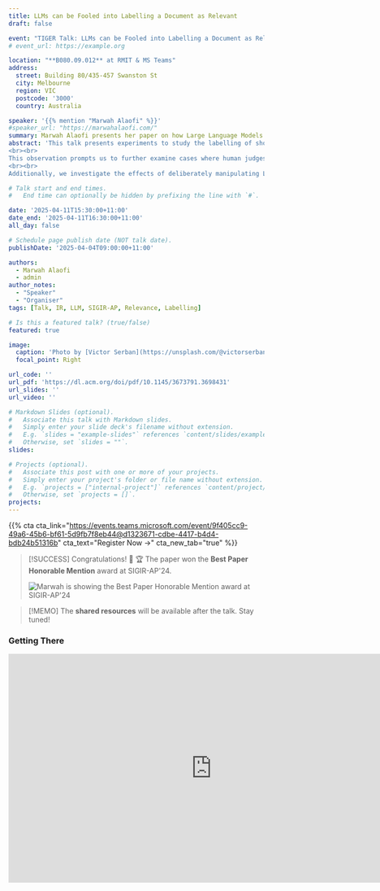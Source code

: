 ```yaml
---
title: LLMs can be Fooled into Labelling a Document as Relevant
draft: false

event: "TIGER Talk: LLMs can be Fooled into Labelling a Document as Relevant"
# event_url: https://example.org

location: "**B080.09.012** at RMIT & MS Teams"
address:
  street: Building 80/435-457 Swanston St
  city: Melbourne
  region: VIC
  postcode: '3000'
  country: Australia

speaker: '{{% mention "Marwah Alaofi" %}}'
#speaker_url: "https://marwahalaofi.com/"
summary: Marwah Alaofi presents her paper on how Large Language Models can be fooled into labelling a document as relevant. The paper won the **Best Paper Honorable Mention** award at SIGIR-AP'24.
abstract: 'This talk presents experiments to study the labelling of short texts (i.e., passages) for relevance, using multiple open-source and proprietary LLMs. While the overall agreement of some LLMs with human judgements is comparable to human-to-human agreement measured in previous research, LLMs are more likely to label passages as relevant compared to human judges, indicating that LLM labels denoting non-relevance are more reliable than those indicating relevance.
<br><br>
This observation prompts us to further examine cases where human judges and LLMs disagree, particularly when the human judge labels the passage as non-relevant and the LLM labels it as relevant. Results show a tendency for many LLMs to label passages that include the original query terms as relevant. We, therefore, conduct experiments to inject query words into random and irrelevant passages. The results demonstrate that LLMs are highly influenced by the presence of query words in the passages under assessment, even if the wider passage has no relevance to the query. This tendency of LLMs to be fooled by the mere presence of query words demonstrates a weakness in our current measures of LLM labelling: relying on overall agreement misses important patterns of failures. There is a real risk of bias in LLM-generated relevance labels and, therefore, a risk of bias in rankers trained on those labels.
<br><br>
Additionally, we investigate the effects of deliberately manipulating LLMs by instructing them to label passages as relevant. We find that such manipulation influences the performance of some LLMs, highlighting the critical need to consider potential vulnerabilities when deploying LLMs in real-world applications.'

# Talk start and end times.
#   End time can optionally be hidden by prefixing the line with `#`.

date: '2025-04-11T15:30:00+11:00'
date_end: '2025-04-11T16:30:00+11:00'
all_day: false

# Schedule page publish date (NOT talk date).
publishDate: '2025-04-04T09:00:00+11:00'

authors:
  - Marwah Alaofi
  - admin
author_notes:
  - "Speaker"
  - "Organiser"
tags: [Talk, IR, LLM, SIGIR-AP, Relevance, Labelling]

# Is this a featured talk? (true/false)
featured: true

image:
  caption: 'Photo by [Victor Serban](https://unsplash.com/@victorserban?utm_content=creditCopyText&utm_medium=referral&utm_source=unsplash") on [Unsplash](https://unsplash.com/photos/woman-in-blue-and-white-dress-SgAqgz9tEKw?utm_content=creditCopyText&utm_medium=referral&utm_source=unsplash")'
  focal_point: Right

url_code: ''
url_pdf: 'https://dl.acm.org/doi/pdf/10.1145/3673791.3698431'
url_slides: ''
url_video: ''

# Markdown Slides (optional).
#   Associate this talk with Markdown slides.
#   Simply enter your slide deck's filename without extension.
#   E.g. `slides = "example-slides"` references `content/slides/example-slides.md`.
#   Otherwise, set `slides = ""`.
slides:

# Projects (optional).
#   Associate this post with one or more of your projects.
#   Simply enter your project's folder or file name without extension.
#   E.g. `projects = ["internal-project"]` references `content/project/deep-learning/index.md`.
#   Otherwise, set `projects = []`.
projects:
---
```


{{% cta cta_link="https://events.teams.microsoft.com/event/9f405cc9-49a6-45b6-bf61-5d9fb7f8eb44@d1323671-cdbe-4417-b4d4-bdb24b51316b" cta_text="Register Now →" cta_new_tab="true" %}}

<!-- {{% callout warning %}} -->
<!-- The date and time for this talk is to be announced soon. -->
<!-- {{% /callout %}} -->

> [!SUCCESS] Congratulations! 🎉
> 🏆 The paper won the **Best Paper Honorable Mention** award at SIGIR-AP'24.
> 
> ![Marwah is showing the Best Paper Honorable Mention award at SIGIR-AP'24](/uploads/talks/11-Apr-2025/award.jpg "The paper won the Best Paper Honorable Mention award at SIGIR-AP'24.<br>Source: [
Prof. Mark Sanderson's LinkedIn Post.](https://www.linkedin.com/posts/marksandersonresearcher_many-congratulations-to-marwah-alaofi-on-activity-7273106582949785601-6fJz/)")

> [!MEMO]
> The **shared resources** will be available after the talk. Stay tuned!
>

### Getting There

<iframe src="https://www.google.com/maps/embed?pb=!1m18!1m12!1m3!1d3152.222093623283!2d144.96027981258027!3d-37.80826657186005!2m3!1f0!2f0!3f0!3m2!1i1024!2i768!4f13.1!3m3!1m2!1s0x6ad642cb67178b05%3A0xe5c2160ff784f314!2sBuilding%2080%20(Swanston%20Academic%20Building)%20-%20RMIT%20University!5e0!3m2!1sen!2sau!4v1738711638555!5m2!1sen!2sau" width="800" height="450" style="border:0;" allowfullscreen="" loading="lazy" referrerpolicy="no-referrer-when-downgrade"></iframe>

